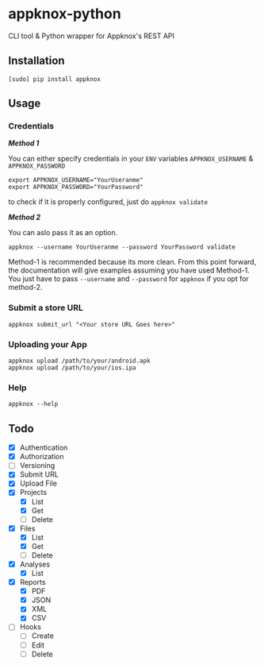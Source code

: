 # appknox-python
CLI tool & Python wrapper for Appknox's REST API

## Installation
```
[sudo] pip install appknox
```

## Usage

### Credentials
***Method 1***

You can either specify credentials in your `ENV` variables `APPKNOX_USERNAME` & `APPKNOX_PASSWORD`
```
export APPKNOX_USERNAME="YourUseranme"
export APPKNOX_PASSWORD="YourPassword"
```
to check if it is properly configured, just do `appknox validate`

***Method 2***

You can aslo pass it as an option.

`appknox --username YourUseranme --password YourPassword validate`

Method-1 is recommended because its more clean. From this point forward, the documentation will give examples assuming you have used Method-1. You just have to pass `--username` and `--password` for `appknox` if you opt for method-2.

### Submit a store URL

```
appknox submit_url "<Your store URL Goes here>"
```

### Uploading your App

```
appknox upload /path/to/your/android.apk
appknox upload /path/to/your/ios.ipa
```

### Help
```
appknox --help
```


## Todo

- [x] Authentication
- [x] Authorization
- [ ] Versioning
- [x] Submit URL
- [x] Upload File
- [x] Projects
    - [x] List
    - [x] Get
    - [ ] Delete
- [x] Files
    - [x] List
    - [x] Get
    - [ ] Delete
- [x] Analyses
    - [x] List
- [x] Reports
    - [x] PDF
    - [x] JSON
    - [x] XML
    - [x] CSV
- [ ] Hooks
    - [ ] Create
    - [ ] Edit
    - [ ] Delete
